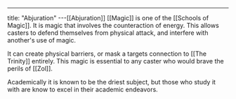 ---
title: "Abjuration"
---[[Abjuration]] [[Magic]] is one of the [[Schools of Magic]]. It is magic that involves the counteraction of energy. This allows casters to defend themselves from physical attack, and interfere with another's use of magic.

It can create physical barriers, or mask a targets connection to [[The Trinity]] entirely. This magic is essential to any caster who would brave the perils of [[Zol]].

Academically it is known to be the driest subject, but those who study it with are know to excel in their academic endeavors.